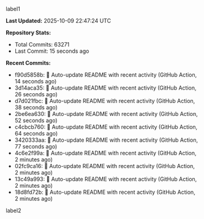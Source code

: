 
label1 
<!-- ACTIVITY_START -->
**Last Updated:** 2025-10-09 22:47:24 UTC

**Repository Stats:**
- Total Commits: 63271
- Last Commit: 15 seconds ago

**Recent Commits:**
- f90d5858b: 🤖 Auto-update README with recent activity (GitHub Action, 14 seconds ago)
- 3d14aca35: 🤖 Auto-update README with recent activity (GitHub Action, 26 seconds ago)
- d7d021fbc: 🤖 Auto-update README with recent activity (GitHub Action, 38 seconds ago)
- 2be6ea630: 🤖 Auto-update README with recent activity (GitHub Action, 52 seconds ago)
- c4cbcb760: 🤖 Auto-update README with recent activity (GitHub Action, 64 seconds ago)
- 3420333aa: 🤖 Auto-update README with recent activity (GitHub Action, 77 seconds ago)
- 4c6e2f99a: 🤖 Auto-update README with recent activity (GitHub Action, 2 minutes ago)
- 02fc9ca16: 🤖 Auto-update README with recent activity (GitHub Action, 2 minutes ago)
- 13c49a993: 🤖 Auto-update README with recent activity (GitHub Action, 2 minutes ago)
- 18d8fd72b: 🤖 Auto-update README with recent activity (GitHub Action, 2 minutes ago)
<!-- ACTIVITY_END -->

label2
